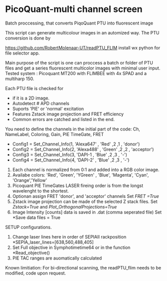 # PicoQuant-multi channel screen
Batch proccessing, that converts PiqoQuant PTU into fluorescent image

This script can generate multicolour images in an automized way.
The PTU conversion is done by

https://github.com/RobertMolenaar-UT/readPTU_FLIM
install wx python for file selector app.

Main purpose of the script is one can proccess a batch or folder of PTU files and get a series fluorescent multicolor images with minimal user input.
Tested system : Picoquant MT200 with FLIMBEE with 4x SPAD and a multiharp 150.


Each PTU file is checked for
- if it is a 2D  image.
- Autodetect # APD channels 
- Suports 'PIE'  or 'normal' excitation
- Features Zstack image projection and FRET efficiency
- Common errors are catched and listed in the end.

You need to define the channels in the initial part of the code:
                  Ch,         NameLabel,        Coloring,   Gain,  PIE TimeGate, FRET
- Config1 = Set_Channel_Info(1, 'Alexa647'  	,   'Red'      ,2        ,1 ,      'donor')
- Config2 = Set_Channel_Info(2, 'Alexa488'    ,   'Green'    ,2        ,2 ,      'acceptor')
- Config3 = Set_Channel_Info(3,   'DAPI-1     ,   'Blue'     ,2        ,3 ,       '-')
- Config4 = Set_Channel_Info(4,   'DAPI-2'    ,   'Blue'     ,2        ,3 ,       '-')

1.  Each channel is normalized from 0:1 and added into a RGB color image.
2.  Availabe colors: 'Red', 'Green', 'YGreen' , 'Blue', 'Magenta', 'Cyan', 'Orange','Yellow'
3.  Picoquant PIE TimeGates LASER fireing order is from the longst wavelenght to the shortest. 
4.  Optionan assign FRET 'donor', and 'acceptor' channels Set *FRET =True*
5.  Zstack image projection can be made of the selected Z stack files. Set *Zstack=True* and *Plot_OrthogonalProjections=True*
6.  Image Intensity [counts] data is saved in .dat (comma seperated file) Set *Save data files = True



SETUP configurations.

1.  Change laser lines here in order of SEPIAII rackposition *SEPIA_laser_lines=[638,560,488,405]
2.  Set Full objective in Symphotimetime64 or in the function *Read_objective()
3.  PIE TAC ranges are auomatically calculated


Known limitiation: For bi-directional scanning, the readPTU_flim needs to be modified, code upon request.









